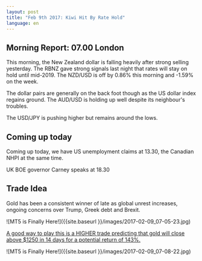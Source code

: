 ```yaml
---
layout: post
title: "Feb 9th 2017: Kiwi Hit By Rate Hold"
language: en
---
```

<h2>Morning Report: 07.00 London</h2>
<p>This morning, the New Zealand dollar is falling heavily after strong selling yesterday. The RBNZ gave strong signals last night that rates will stay on hold until mid-2019. The NZD/USD is off by 0.86% this morning and -1.59% on the week.</p>
<p>The dollar pairs are generally on the back foot though as the US dollar index regains ground. The AUD/USD is holding up well despite its neighbour's troubles.</p>
<p>The USD/JPY is pushing higher but remains around the lows.</p>

<h2>Coming up today</h2>
<p>Coming up today, we have US unemployment claims at 13.30, the Canadian NHPI at the same time.</p>
<p>UK BOE governor Carney speaks at 18.30</p>
<h2>Trade Idea</h2>
<p>Gold has been a consistent winner of late as global unrest increases, ongoing concerns over Trump, Greek debt and Brexit.</p>

![MT5 is Finally Here!]({{site.baseurl }}/images/2017-02-09_07-05-23.jpg)

<p><a href="%LINK%%?currency=GBP&amp;market=metals&amp;duration_amount=14&amp;duration_units=d&amp;amount=10&amp;amount_type=payout&amp;expiry_type=duration&amp;underlying=frxXAUUSD&amp;formname=higherlower&amp;barrier=1250" target="_blank">A good way to play this is a HIGHER trade predicting that gold will close above $1250 in 14 days for a potential return of 143%.</a></p>

![MT5 is Finally Here!]({{site.baseurl }}/images/2017-02-09_07-08-22.jpg)
